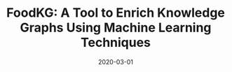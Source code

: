 ---
title: "FoodKG: A Tool to Enrich Knowledge Graphs Using Machine Learning Techniques"
collection: publications
permalink: /publication/2020-FoodKG
date: 2020-03-01
paperurl: 'https://www.google.com/url?q=https%3A%2F%2Fwww.frontiersin.org%2Farticles%2F10.3389%2Ffdata.2020.00012%2Fabstract&sa=D&sntz=1&usg=AFQjCNF17zA5zFDiXQVciuB89oygusSVag'
citation: 'Mohamed Gharibi, <b>Arun Zachariah</b>, Praveen Rao - &quot;FoodKG: A Tool to Enrich Knowledge Graphs Using Machine Learning Techniques.&quot; <i>Frontiers in Big Data.</i>, Volume 3, 12 pages, 2020.'
---